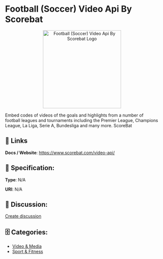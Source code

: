 # Football (Soccer) Video Api By Scorebat
<p align="center">
    <img width="256" src="https://raw.githubusercontent.com/apis-list/apis-list/main/apis/football-soccer-video-api-by-scorebat/logo_256x256.png" alt="Football (Soccer) Video Api By Scorebat Logo"/>
</p>

Embed codes of videos of the goals and highlights from a number of football leagues and tournaments including the Premier League, Champions League, La Liga, Serie A, Bundesliga and many more.  ScoreBat

##  🔗 Links
**Docs / Website**: https://www.scorebat.com/video-api/

## 🧬 Specification:
**Type**: N/A

**URI**: N/A

## 💬 Discussion:
[Create discussion](https://github.com/apis-list/apis-list/discussions/new)

## 🗄️ Categories:
- [Video & Media](https://github.com/apis-list/apis-list#video--media)
- [Sport & Fitness](https://github.com/apis-list/apis-list#sport--fitness)




